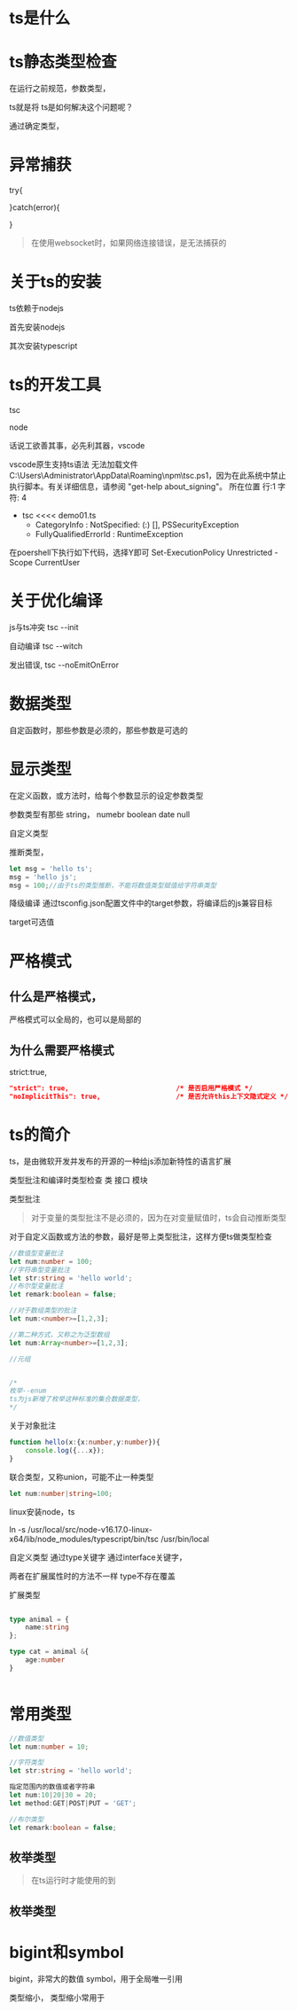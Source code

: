 
# ts是什么


# ts静态类型检查

在运行之前规范，参数类型，


ts就是将
ts是如何解决这个问题呢？

通过确定类型，


# 异常捕获

try{

}catch(error){

}

> 在使用websocket时，如果网络连接错误，是无法捕获的



# 关于ts的安装
ts依赖于nodejs

首先安装nodejs

其次安装typescript

# ts的开发工具

tsc

node 


话说工欲善其事，必先利其器，vscode

vscode原生支持ts语法
无法加载文件 C:\Users\Administrator\AppData\Roaming\npm\tsc.ps1，因为在此系统中禁止执行脚本。有关详细信息，请参阅 "get-help about_signing"。
所在位置 行:1 字符: 4
+ tsc <<<<  demo01.ts
    + CategoryInfo          : NotSpecified: (:) [], PSSecurityException
    + FullyQualifiedErrorId : RuntimeException

在poershell下执行如下代码，选择Y即可
Set-ExecutionPolicy Unrestricted -Scope CurrentUser




# 关于优化编译

js与ts冲突
tsc --init



自动编译
tsc --witch

发出错误,
tsc --noEmitOnError


# 数据类型



自定函数时，那些参数是必须的，那些参数是可选的






# 显示类型
在定义函数，或方法时，给每个参数显示的设定参数类型

参数类型有那些
string，
numebr
boolean
date
null

自定义类型

推断类型，
```ts
let msg = 'hello ts';
msg = 'hello js';
msg = 100;//由于ts的类型推断，不能将数值类型赋值给字符串类型
```

降级编译
通过tsconfig.json配置文件中的target参数，将编译后的js兼容目标

target可选值


# 严格模式

## 什么是严格模式，



严格模式可以全局的，也可以是局部的



## 为什么需要严格模式


strict:true,



```json
"strict": true,                           /* 是否启用严格模式 */
"noImplicitThis": true,                   /* 是否允许this上下文隐式定义 */
```



# ts的简介
ts，是由微软开发并发布的开源的一种给js添加新特性的语言扩展


类型批注和编译时类型检查
类
接口
模块




类型批注
> 对于变量的类型批注不是必须的，因为在对变量赋值时，ts会自动推断类型

对于自定义函数或方法的参数，最好是带上类型批注，这样方便ts做类型检查


```ts
//数值型变量批注
let num:number = 100;
//字符串型变量批注
let str:string = 'hello world';
//布尔型变量批注
let remark:boolean = false;
```



```ts
//对于数组类型的批注
let num:<number>=[1,2,3];

//第二种方式，又称之为泛型数组
let num:Array<number>=[1,2,3];

//元组


/*
枚举--enum
ts为js新增了枚举这种标准的集合数据类型，
*/

```




关于对象批注
```ts
function hello(x:{x:number,y:number}){
    console.log({...x});
}
```



联合类型，又称union，可能不止一种类型
```ts
let num:number|string=100;

```



linux安装node，ts


ln -s /usr/local/src/node-v16.17.0-linux-x64/lib/node_modules/typescript/bin/tsc  /usr/bin/local




自定义类型
通过type关键字
通过interface关键字，


两者在扩展属性时的方法不一样
type不存在覆盖


扩展类型
```ts

type animal = {
    name:string
};

type cat = animal &{
    age:number
}



```




# 常用类型
```ts
//数值类型
let num:number = 10;

//字符类型
let str:string = 'hello world';

指定范围内的数值或者字符串
let num:10|20|30 = 20;
let method:GET|POST|PUT = 'GET';

//布尔类型
let remark:boolean = false;
```

## 枚举类型



> 在ts运行时才能使用的到



## 枚举类型



# bigint和symbol

bigint，非常大的数值
symbol，用于全局唯一引用







类型缩小，
类型缩小常用于
